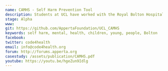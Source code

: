 ```yaml
---
name: CAMHS - Self Harm Prevention Tool
description: Students at UCL have worked with the Royal Bolton Hospital to develop a prototype "Self Harm Prevention tool" to help the youth community affected by mental health and behaviour disorders within the CAMHS program. The solution is a cross-platform tablet app that acts as a companion tool for clinicians to use during sessions with patients to quickly provide useful contacts, open relevant websites from within the app and share notes taken during the session via email. 
stage: Alpha
www:  
git: https://github.com/AppertaFoundation/UCL_CAMHS
keywords: self harm, mental, health, children, young, people, Bolton 
facebook: 
twitter: code4health
email: info@code4health.org
forum: http://forums.apperta.org 
casestudy: /assets/publication/CAMHS.pdf
youtube: https://youtu.be/hgeZun9Idlg
--- 
```


